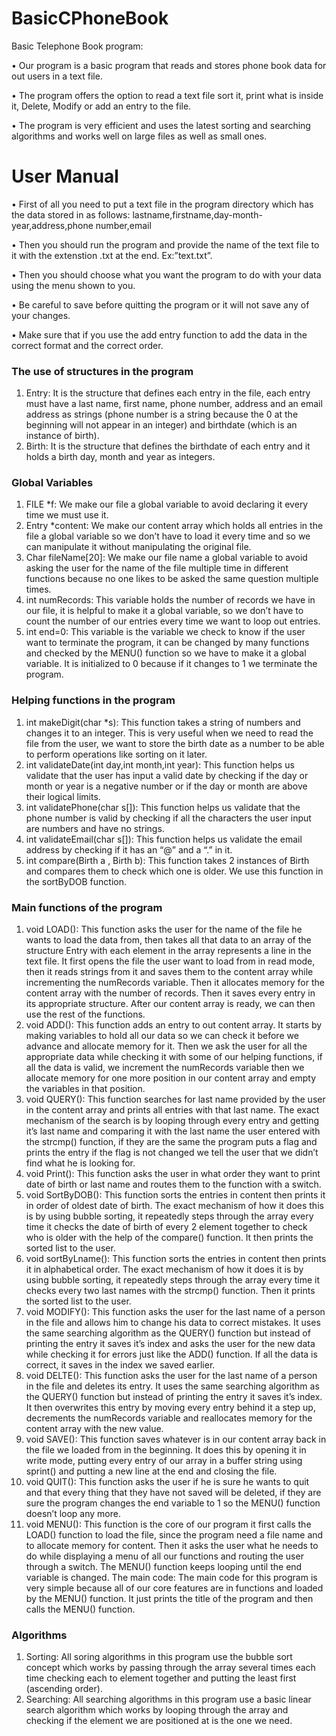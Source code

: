 # BasicCPhoneBook
Basic Telephone Book program:

• Our program is a basic program that reads and stores phone book data for out users in a text file.

• The program offers the option to read a text file sort it, print what is inside it, Delete, Modify or add an entry to the file.

• The program is very efficient and uses the latest sorting and searching algorithms and works well on large files as well as small ones.

# User Manual #
• First of all you need to put a text file in the program directory which has the data stored in as follows:
lastname,firstname,day-month-year,address,phone number,email

• Then you should run the program and provide the name of the text file to it with the extenstion .txt at the end. Ex:”text.txt”.

• Then you should choose what you want the program to do with your data using the menu shown to you.

• Be careful to save before quitting the program or it will not save any of your changes.

• Make sure that if you use the add entry function to add the data in the correct format and the correct order.

### The use of structures in the program ###
1. Entry:
It is the structure that defines each entry in the file, each entry must have a last name, first name, phone number, address and an email address as strings (phone number is a string because the 0 at the beginning will not appear in an integer) and birthdate (which is an instance of birth).
2. Birth:
It is the structure that defines the birthdate of each entry and it holds a birth day, month and year as integers.

### Global Variables ###
1. FILE *f:
We make our file a global variable to avoid declaring it every time we must use it.
2. Entry *content:
We make our content array which holds all entries in the file a global variable so we don’t have to load it every time and so we can manipulate it without manipulating the original file.
3. Char fileName[20]:
We make our file name a global variable to avoid asking the user for the name of the file multiple time in different functions because no one likes to be asked the same question multiple times.
4. int numRecords:
This variable holds the number of records we have in our file, it is helpful to make it a global variable, so we don’t have to count the number of our entries every time we want to loop out entries.
5. int end=0:
This variable is the variable we check to know if the user want to terminate the program, it can be changed by many functions and checked by the MENU() function so we have to make it a global variable. It is initialized to 0 because if it changes to 1 we terminate the program.

### Helping functions in the program ###
1. int makeDigit(char *s):
This function takes a string of numbers and changes it to an integer. This is very useful when we need to read the file from the user, we want to store the birth date as a number to be able to perform operations like sorting on it later.
2. int validateDate(int day,int month,int year):
This function helps us validate that the user has input a valid date by checking if the day or month or year is a negative number or if the day or month are above their logical limits.
3. int validatePhone(char s[]):
This function helps us validate that the phone number is valid by checking if all the characters the user input are numbers and have no strings.
4. int validateEmail(char s[]):
This function helps us validate the email address by checking if it has an “@” and a “.” in it.
5. int compare(Birth a , Birth b):
This function takes 2 instances of Birth and compares them to check which one is older. We use this function in the sortByDOB function.
### Main functions of the program ###
1. void LOAD():
This function asks the user for the name of the file he wants to load the data from, then takes all that data to an array of the structure Entry with each element in the array represents a line in the text file. It first opens the file the user want to load from in read mode, then it reads strings from it and saves them to the content array while incrementing the numRecords variable. Then it allocates memory for the
content array with the number of records. Then it saves every entry in its appropriate structure. After our content array is ready, we can then use the rest of the functions.
2. void ADD():
This function adds an entry to out content array. It starts by making variables to hold all our data so we can check it before we advance and allocate memory for it. Then we ask the user for all the appropriate data while checking it with some of our helping functions, if all the data is valid, we increment the numRecords variable then we allocate memory for one more position in our content array and empty the variables in that position.
3. void QUERY():
This function searches for last name provided by the user in the content array and prints all entries with that last name.
The exact mechanism of the search is by looping through every entry and getting it’s last name and comparing it with the last name the user entered with the strcmp() function, if they are the same the program puts a flag and prints the entry if the flag is not changed we tell the user that we didn’t find what he is looking for.
4. void Print():
This function asks the user in what order they want to print date of birth or last name and routes them to the function with a switch.
5. void SortByDOB():
This function sorts the entries in content then prints it in order of oldest date of birth. The exact mechanism of how it does this is by using bubble sorting, it repeatedly steps through the array every time it checks the date of birth of every 2 element together to check who is older with the help of the compare() function. It then prints the sorted list to the user.
6. void sortByLname():
This function sorts the entries in content then prints it in alphabetical order. The exact mechanism of how it does it is by using bubble sorting, it repeatedly steps through the array every time it checks every two last names with the strcmp() function. Then it prints the sorted list to the user.
7. void MODIFY():
This function asks the user for the last name of a person in the file and allows him to change his data to correct mistakes. It uses the same searching algorithm as the QUERY() function but instead of printing the entry it saves it’s index and asks the user for the new data while checking it for errors just like the ADD() function. If all the data is correct, it saves in the index we saved earlier.
8. void DELTE():
This function asks the user for the last name of a person in the file and deletes its entry. It uses the same searching algorithm as the QUERY() function but instead of printing the entry it saves it’s index. It then overwrites this entry by moving every entry behind it a step up, decrements the numRecords variable and reallocates memory for the content array with the new value.
9. void SAVE():
This function saves whatever is in our content array back in the file we loaded from in the beginning. It does this by opening it in write mode, putting every entry of our array in a buffer string using sprint() and putting a new line at the end and closing the file.
10. void QUIT():
This function asks the user if he is sure he wants to quit and that every thing that they have not saved will be deleted, if they are sure the program changes the end variable to 1 so the MENU() function doesn’t loop any more.
11. void MENU():
This function is the core of our program it first calls the LOAD() function to load the file, since the program need a file name and to allocate memory for content. Then it asks the user what he needs to do while displaying a menu of all our functions and routing the user through a switch. The MENU() function keeps looping until the end variable is changed.
The main code:
The main code for this program is very simple because all of our core features are in functions and loaded by the MENU() function. It just prints the title of the program and then calls the MENU() function.
### Algorithms ###
1. Sorting:
All soring algorithms in this program use the bubble sort concept which works by passing through the array several times each time checking each to element together and putting the least first (ascending order).
2. Searching:
All searching algorithms in this program use a basic linear search algorithm which works by looping through the array and checking if the element we are positioned at is the one we need.
